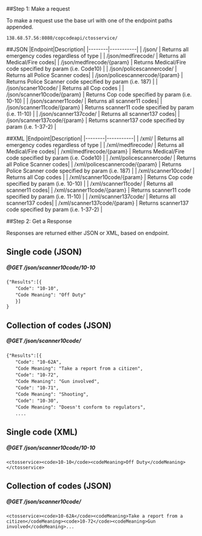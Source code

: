 ##Step 1: Make a request

To make a request use the base url with one of the endpoint paths appended.  

`138.68.57.56:8080/copcodeapi/ctosservice/`

##JSON
|Endpoint|Description|
|--------|-----------|
| /json/ | Returns all emergency codes regardless of type |
| /json/medfirecode/ | Returns all Medical/Fire codes|
| /json/medfirecode/{param} | Returns Medical/Fire code specified by param (i.e. Code10) |
| /json/policescannercode/ | Returns all Police Scanner codes|
| /json/policescannercode/{param} | Returns Police Scanner code specified by param (i.e. 187) |
| /json/scaner10code/ | Returns all Cop codes |
| /json/scanner10code/{param} | Returns Cop code specified by param (i.e. 10-10) |
| /json/scanner11code/ | Returns all scanner11 codes|
| /json/scanner11code/{param} | Returns scanner11 code specified by param (i.e. 11-10) |
| /json/scanner137code/ | Returns all scanner137 codes|
| /json/scanner137code/{param} | Returns scanner137 code specified by param (i.e. 1-37-2) |

##XML
|Endpoint|Description|
|--------|-----------|
| /xml/ | Returns all emergency codes regardless of type |
| /xml/medfirecode/ | Returns all Medical/Fire codes|
| /xml/medfirecode/{param} | Returns Medical/Fire code specified by param (i.e. Code10) |
| /xml/policescannercode/ | Returns all Police Scanner codes|
| /xml/policescannercode/{param} | Returns Police Scanner code specified by param (i.e. 187) |
| /xml/scanner10code/ | Returns all Cop codes |
| /xml/scanner10code/{param} | Returns Cop code specified by param (i.e. 10-10) |
| /xml/scanner11code/ | Returns all scanner11 codes|
| /xml/scanner11code/{param} | Returns scanner11 code specified by param (i.e. 11-10) |
| /xml/scanner137code/ | Returns all scanner137 codes|
| /xml/scanner137code/{param} | Returns scanner137 code specified by param (i.e. 1-37-2) |


##Step 2: Get a Response

Responses are returned either JSON or XML, based on endpoint.

## Single code (JSON)
##### @GET /json/scanner10code/10-10
`{"Results":[{`  
	&nbsp;&nbsp;&nbsp;&nbsp;&nbsp;&nbsp;`"Code": "10-10",`    
	&nbsp;&nbsp;&nbsp;&nbsp;&nbsp;&nbsp;`"Code Meaning": "Off Duty"`    
	&nbsp;&nbsp;&nbsp;&nbsp;&nbsp;&nbsp;`}]`     
`}`  

## Collection of codes (JSON)
##### @GET /json/scanner10code/
`{"Results":[{`  
	&nbsp;&nbsp;&nbsp;&nbsp;&nbsp;&nbsp;`"Code": "10-62A",`     
	&nbsp;&nbsp;&nbsp;&nbsp;&nbsp;&nbsp;`"Code Meaning": "Take a report from a citizen",`    
	&nbsp;&nbsp;&nbsp;&nbsp;&nbsp;&nbsp;`"Code": "10-72",`   
	&nbsp;&nbsp;&nbsp;&nbsp;&nbsp;&nbsp;`"Code Meaning": "Gun involved",`   
	&nbsp;&nbsp;&nbsp;&nbsp;&nbsp;&nbsp;`"Code": "10-71",`   
	&nbsp;&nbsp;&nbsp;&nbsp;&nbsp;&nbsp;`"Code Meaning": "Shooting",`   
	&nbsp;&nbsp;&nbsp;&nbsp;&nbsp;&nbsp;`"Code": "10-30",`   
	&nbsp;&nbsp;&nbsp;&nbsp;&nbsp;&nbsp;`"Code Meaning": "Doesn't conform to regulators",`   
  	&nbsp;&nbsp;&nbsp;&nbsp;&nbsp;&nbsp;`....`
	
## Single code (XML)
##### @GET /json/scanner10code/10-10
`<ctosservice><code>10-10</code><codeMeaning>Off Duty</codeMeaning></ctosservice>`


## Collection of codes (JSON)
##### @GET /json/scanner10code/
`<ctosservice><code>10-62A</code><codeMeaning>Take a report from a citizen</codeMeaning><code>10-72</code><codeMeaning>Gun involved</codeMeaning>...`


